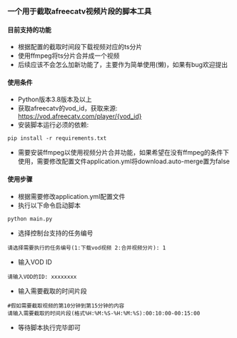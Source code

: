 ### 一个用于截取afreecatv视频片段的脚本工具

#### 目前支持的功能
* 根据配置的截取时间段下载视频对应的ts分片
* 使用ffmpeg将ts分片合并成一个视频
* 后续应该不会怎么加新功能了，主要作为简单使用(懒)，如果有bug欢迎提出

#### 使用条件
* Python版本3.8版本及以上
* 获取afreecatv的vod_id，获取来源: https://vod.afreecatv.com/player/{vod_id}
* 安装脚本运行必须的依赖: 
```commandline
pip install -r requirements.txt
```
* 需要安装ffmpeg以使用视频分片合并功能，如果希望在没有ffmpeg的条件下使用，需要修改配置文件application.yml将download.auto-merge置为false

#### 使用步骤
* 根据需要修改application.yml配置文件
* 执行以下命令启动脚本
```commandline
python main.py
```
* 选择控制台支持的任务编号
```commandline
请选择需要执行的任务编号(1:下载vod视频 2:合并视频分片): 1
```
* 输入VOD ID
```commandline
请输入VOD的ID: xxxxxxxx
```
* 输入需要截取的时间片段
```commandline
#假如需要截取视频的第10分钟到第15分钟的内容
请输入需要截取的时间片段(格式%H:%M:%S-%H:%M:%S):00:10:00-00:15:00
```
* 等待脚本执行完毕即可
